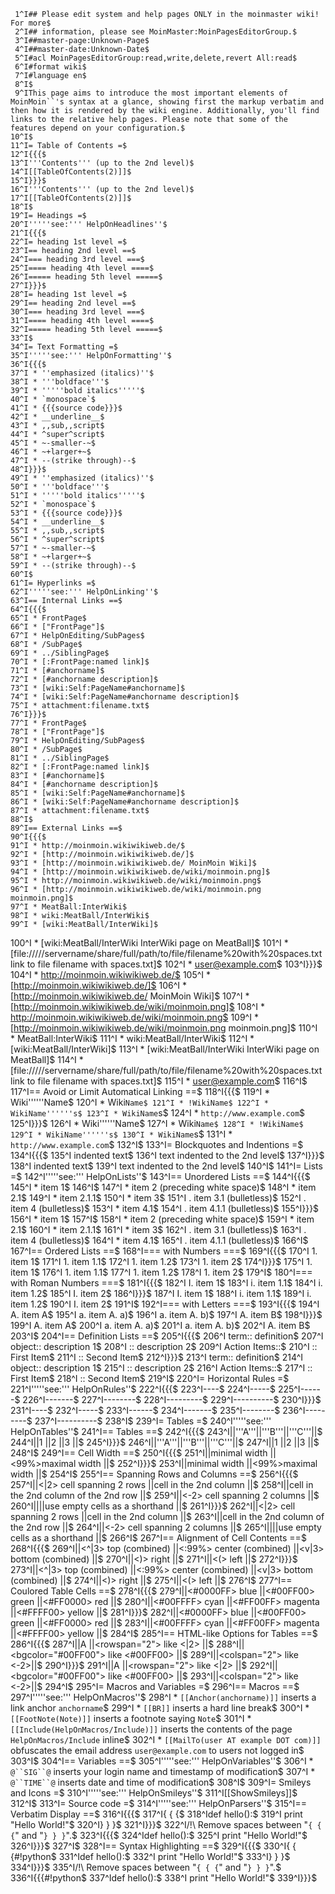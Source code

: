      1^I## Please edit system and help pages ONLY in the moinmaster wiki! For more$
     2^I## information, please see MoinMaster:MoinPagesEditorGroup.$
     3^I##master-page:Unknown-Page$
     4^I##master-date:Unknown-Date$
     5^I#acl MoinPagesEditorGroup:read,write,delete,revert All:read$
     6^I#format wiki$
     7^I#language en$
     8^I$
     9^IThis page aims to introduce the most important elements of MoinMoin``'s syntax at a glance, showing first the markup verbatim and then how it is rendered by the wiki engine. Additionally, you'll find links to the relative help pages. Please note that some of the features depend on your configuration.$
    10^I$
    11^I= Table of Contents =$
    12^I{{{$
    13^I'''Contents''' (up to the 2nd level)$
    14^I[[TableOfContents(2)]]$
    15^I}}}$
    16^I'''Contents''' (up to the 2nd level)$
    17^I[[TableOfContents(2)]]$
    18^I$
    19^I= Headings =$
    20^I'''''see:''' HelpOnHeadlines''$
    21^I{{{$
    22^I= heading 1st level =$
    23^I== heading 2nd level ==$
    24^I=== heading 3rd level ===$
    25^I==== heading 4th level ====$
    26^I===== heading 5th level =====$
    27^I}}}$
    28^I= heading 1st level =$
    29^I== heading 2nd level ==$
    30^I=== heading 3rd level ===$
    31^I==== heading 4th level ====$
    32^I===== heading 5th level =====$
    33^I$
    34^I= Text Formatting =$
    35^I'''''see:''' HelpOnFormatting''$
    36^I{{{$
    37^I * ''emphasized (italics)''$
    38^I * '''boldface'''$
    39^I * '''''bold italics'''''$
    40^I * `monospace`$
    41^I * {{{source code}}}$
    42^I * __underline__$
    43^I * ,,sub,,script$
    44^I * ^super^script$
    45^I * ~-smaller-~$
    46^I * ~+larger+~$
    47^I * --(strike through)--$
    48^I}}}$
    49^I * ''emphasized (italics)''$
    50^I * '''boldface'''$
    51^I * '''''bold italics'''''$
    52^I * `monospace`$
    53^I * {{{source code}}}$
    54^I * __underline__$
    55^I * ,,sub,,script$
    56^I * ^super^script$
    57^I * ~-smaller-~$
    58^I * ~+larger+~$
    59^I * --(strike through)--$
    60^I$
    61^I= Hyperlinks =$
    62^I'''''see:''' HelpOnLinking''$
    63^I== Internal Links ==$
    64^I{{{$
    65^I * FrontPage$
    66^I * ["FrontPage"]$
    67^I * HelpOnEditing/SubPages$
    68^I * /SubPage$
    69^I * ../SiblingPage$
    70^I * [:FrontPage:named link]$
    71^I * [#anchorname]$
    72^I * [#anchorname description]$
    73^I * [wiki:Self:PageName#anchorname]$
    74^I * [wiki:Self:PageName#anchorname description]$
    75^I * attachment:filename.txt$
    76^I}}}$
    77^I * FrontPage$
    78^I * ["FrontPage"]$
    79^I * HelpOnEditing/SubPages$
    80^I * /SubPage$
    81^I * ../SiblingPage$
    82^I * [:FrontPage:named link]$
    83^I * [#anchorname]$
    84^I * [#anchorname description]$
    85^I * [wiki:Self:PageName#anchorname]$
    86^I * [wiki:Self:PageName#anchorname description]$
    87^I * attachment:filename.txt$
    88^I$
    89^I== External Links ==$
    90^I{{{$
    91^I * http://moinmoin.wikiwikiweb.de/$
    92^I * [http://moinmoin.wikiwikiweb.de/]$
    93^I * [http://moinmoin.wikiwikiweb.de/ MoinMoin Wiki]$
    94^I * [http://moinmoin.wikiwikiweb.de/wiki/moinmoin.png]$
    95^I * http://moinmoin.wikiwikiweb.de/wiki/moinmoin.png$
    96^I * [http://moinmoin.wikiwikiweb.de/wiki/moinmoin.png moinmoin.png]$
    97^I * MeatBall:InterWiki$
    98^I * wiki:MeatBall/InterWiki$
    99^I * [wiki:MeatBall/InterWiki]$
   100^I * [wiki:MeatBall/InterWiki InterWiki page on MeatBall]$
   101^I * [file://///servername/share/full/path/to/file/filename%20with%20spaces.txt link to file filename with spaces.txt]$
   102^I * user@example.com$
   103^I}}}$
   104^I * http://moinmoin.wikiwikiweb.de/$
   105^I * [http://moinmoin.wikiwikiweb.de/]$
   106^I * [http://moinmoin.wikiwikiweb.de/ MoinMoin Wiki]$
   107^I * [http://moinmoin.wikiwikiweb.de/wiki/moinmoin.png]$
   108^I * http://moinmoin.wikiwikiweb.de/wiki/moinmoin.png$
   109^I * [http://moinmoin.wikiwikiweb.de/wiki/moinmoin.png moinmoin.png]$
   110^I * MeatBall:InterWiki$
   111^I * wiki:MeatBall/InterWiki$
   112^I * [wiki:MeatBall/InterWiki]$
   113^I * [wiki:MeatBall/InterWiki InterWiki page on MeatBall]$
   114^I * [file://///servername/share/full/path/to/file/filename%20with%20spaces.txt link to file filename with spaces.txt]$
   115^I * user@example.com$
   116^I$
   117^I== Avoid or Limit Automatical Linking ==$
   118^I{{{$
   119^I * Wiki''''''Name$
   120^I * Wiki``Name$
   121^I * !WikiName$
   122^I * WikiName''''''s$
   123^I * WikiName``s$
   124^I * `http://www.example.com`$
   125^I}}}$
   126^I * Wiki''''''Name$
   127^I * Wiki``Name$
   128^I * !WikiName$
   129^I * WikiName''''''s$
   130^I * WikiName``s$
   131^I * `http://www.example.com`$
   132^I$
   133^I= Blockquotes and Indentions =$
   134^I{{{$
   135^I indented text$
   136^I  text indented to the 2nd level$
   137^I}}}$
   138^I indented text$
   139^I  text indented to the 2nd level$
   140^I$
   141^I= Lists =$
   142^I'''''see:''' HelpOnLists''$
   143^I== Unordered Lists ==$
   144^I{{{$
   145^I * item 1$
   146^I$
   147^I * item 2 (preceding white space)$
   148^I  * item 2.1$
   149^I   * item 2.1.1$
   150^I * item 3$
   151^I  . item 3.1 (bulletless)$
   152^I . item 4 (bulletless)$
   153^I  * item 4.1$
   154^I   . item 4.1.1 (bulletless)$
   155^I}}}$
   156^I * item 1$
   157^I$
   158^I * item 2 (preceding white space)$
   159^I  * item 2.1$
   160^I   * item 2.1.1$
   161^I * item 3$
   162^I  . item 3.1 (bulletless)$
   163^I . item 4 (bulletless)$
   164^I  * item 4.1$
   165^I   . item 4.1.1 (bulletless)$
   166^I$
   167^I== Ordered Lists ==$
   168^I=== with Numbers ===$
   169^I{{{$
   170^I 1. item 1$
   171^I   1. item 1.1$
   172^I   1. item 1.2$
   173^I 1. item 2$
   174^I}}}$
   175^I 1. item 1$
   176^I   1. item 1.1$
   177^I   1. item 1.2$
   178^I 1. item 2$
   179^I$
   180^I=== with Roman Numbers ===$
   181^I{{{$
   182^I I. item 1$
   183^I   i. item 1.1$
   184^I   i. item 1.2$
   185^I I. item 2$
   186^I}}}$
   187^I I. item 1$
   188^I   i. item 1.1$
   189^I   i. item 1.2$
   190^I I. item 2$
   191^I$
   192^I=== with Letters ===$
   193^I{{{$
   194^I A. item A$
   195^I   a. item A. a)$
   196^I   a. item A. b)$
   197^I A. item B$
   198^I}}}$
   199^I A. item A$
   200^I   a. item A. a)$
   201^I   a. item A. b)$
   202^I A. item B$
   203^I$
   204^I== Definition Lists ==$
   205^I{{{$
   206^I term:: definition$
   207^I object:: description 1$
   208^I :: description 2$
   209^I Action Items::$
   210^I :: First Item$
   211^I :: Second Item$
   212^I}}}$
   213^I term:: definition$
   214^I object:: description 1$
   215^I :: description 2$
   216^I Action Items::$
   217^I :: First Item$
   218^I :: Second Item$
   219^I$
   220^I= Horizontal Rules =$
   221^I'''''see:''' HelpOnRules''$
   222^I{{{$
   223^I----$
   224^I-----$
   225^I------$
   226^I-------$
   227^I--------$
   228^I---------$
   229^I----------$
   230^I}}}$
   231^I----$
   232^I-----$
   233^I------$
   234^I-------$
   235^I--------$
   236^I---------$
   237^I----------$
   238^I$
   239^I= Tables =$
   240^I'''''see:''' HelpOnTables''$
   241^I== Tables ==$
   242^I{{{$
   243^I||'''A'''||'''B'''||'''C'''||$
   244^I||1      ||2      ||3      ||$
   245^I}}}$
   246^I||'''A'''||'''B'''||'''C'''||$
   247^I||1      ||2      ||3      ||$
   248^I$
   249^I== Cell Width ==$
   250^I{{{$
   251^I||minimal width ||<99%>maximal width ||$
   252^I}}}$
   253^I||minimal width ||<99%>maximal width ||$
   254^I$
   255^I== Spanning Rows and Columns  ==$
   256^I{{{$
   257^I||<|2> cell spanning 2 rows ||cell in the 2nd column ||$
   258^I||cell in the 2nd column of the 2nd row ||$
   259^I||<-2> cell spanning 2 columns ||$
   260^I||||use empty cells as a shorthand ||$
   261^I}}}$
   262^I||<|2> cell spanning 2 rows ||cell in the 2nd column ||$
   263^I||cell in the 2nd column of the 2nd row ||$
   264^I||<-2> cell spanning 2 columns ||$
   265^I||||use empty cells as a shorthand ||$
   266^I$
   267^I== Alignment of Cell Contents ==$
   268^I{{{$
   269^I||<^|3> top (combined) ||<:99%> center (combined) ||<v|3> bottom (combined) ||$
   270^I||<)> right ||$
   271^I||<(> left ||$
   272^I}}}$
   273^I||<^|3> top (combined) ||<:99%> center (combined) ||<v|3> bottom (combined) ||$
   274^I||<)> right ||$
   275^I||<(> left ||$
   276^I$
   277^I== Coulored Table Cells ==$
   278^I{{{$
   279^I||<#0000FF> blue ||<#00FF00> green    ||<#FF0000> red    ||$
   280^I||<#00FFFF> cyan ||<#FF00FF> magenta  ||<#FFFF00> yellow ||$
   281^I}}}$
   282^I||<#0000FF> blue ||<#00FF00> green    ||<#FF0000> red    ||$
   283^I||<#00FFFF> cyan ||<#FF00FF> magenta  ||<#FFFF00> yellow ||$
   284^I$
   285^I== HTML-like Options for Tables ==$
   286^I{{{$
   287^I||A ||<rowspan="2"> like <|2> ||$
   288^I||<bgcolor="#00FF00"> like <#00FF00> ||$
   289^I||<colspan="2"> like <-2>||$
   290^I}}}$
   291^I||A ||<rowspan="2"> like <|2> ||$
   292^I||<bgcolor="#00FF00"> like <#00FF00> ||$
   293^I||<colspan="2"> like <-2>||$
   294^I$
   295^I= Macros and Variables =$
   296^I== Macros ==$
   297^I'''''see:''' HelpOnMacros''$
   298^I * `[[Anchor(anchorname)]]` inserts a link anchor `anchorname`$
   299^I * `[[BR]]` inserts a hard line break$
   300^I * `[[FootNote(Note)]]` inserts a footnote saying `Note`$
   301^I * `[[Include(HelpOnMacros/Include)]]` inserts the contents of the page `HelpOnMacros/Include` inline$
   302^I * `[[MailTo(user AT example DOT com)]]` obfuscates the email address `user@example.com` to users not logged in$
   303^I$
   304^I== Variables ==$
   305^I'''''see:''' HelpOnVariables''$
   306^I * `@``SIG``@` inserts your login name and timestamp of modification$
   307^I * `@``TIME``@` inserts date and time of modification$
   308^I$
   309^I= Smileys and Icons =$
   310^I'''''see:''' HelpOnSmileys''$
   311^I[[ShowSmileys]]$
   312^I$
   313^I= Source code =$
   314^I'''''see:''' HelpOnParsers''$
   315^I== Verbatim Display ==$
   316^I{{{$
   317^I{ { {$
   318^Idef hello():$
   319^I    print "Hello World!"$
   320^I} } }$
   321^I}}}$
   322^I/!\ Remove spaces between "`{ { {`" and "`} } }`".$
   323^I{{{$
   324^Idef hello():$
   325^I    print "Hello World!"$
   326^I}}}$
   327^I$
   328^I== Syntax Highlighting ==$
   329^I{{{$
   330^I{ { {#!python$
   331^Idef hello():$
   332^I    print "Hello World!"$
   333^I} } }$
   334^I}}}$
   335^I/!\ Remove spaces between "`{ { {`" and "`} } }`".$
   336^I{{{#!python$
   337^Idef hello():$
   338^I    print "Hello World!"$
   339^I}}}$
